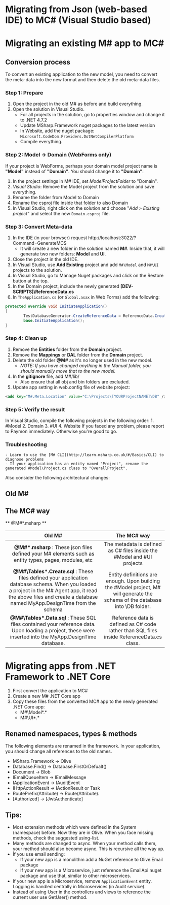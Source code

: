 # Migrating from Json (web-based IDE) to MC# (Visual Studio based)

# Migrating an existing M# app to MC#
## Conversion process
To convert an existing application to the new model, you need to convert the meta-data into the new format and then delete the old meta-data files.

### Step 1: Prepare
1. Open the project in the old M# as before and build everything.
2. Open the solution in Visual Studio.
	- For all projects in the solution, go to properties window and change it to .NET 4.7.2
	- Update MSharp.Framework nuget packages to the latest version
	- In Website, add the nuget package: `Microsoft.CodeDom.Providers.DotNetCompilerPlatform`
	- Compile everything.

### Step 2: Model -> Domain (WebForms only)
If your project is WebForms, perhaps your domain model project name is **"Model"** instead of **"Domain"**. You should change it to **"Domain"**:

1. In the project settings in M# IDE, set _ModelProjectFolder_ to "Domain".
2. _Visual Studio_: Remove the Model project from the solution and save everything.
3. Rename the folder from Model to Domain
4. Rename the csproj file inside that folder to also Domain
5. In Visual Studio, right click on the solution and choose "_Add > Existing project_" and select the new `Domain.csproj` file.

### Step 3: Convert Meta-data

1. In the IDE (in your browser) request http://localhost:3022/?Command=GenerateMCS
	- It will create a new folder in the solution named **M#**. Inside that, it will generate two new folders: **Model** and **UI**.
2. Close the project in the old IDE.
3. In Visual Studio, use **Add Existing** project and add `M#\Model` and `M#\UI` projects to the solution.
4. In Visual Studio, go to Manage Nuget packages and click on the Restore button at the top.
5. In the Domain project, include the newly generated **[DEV-SCRIPTS]\ReferenceData.cs**
6. In `TheApplication.cs` (or `Global.asax` in Web Forms) add the following:

```csharp
protected override void InitiateApplication()
{
        TestDatabaseGenerator.CreateReferenceData = ReferenceData.Create;
        base.InitiateApplication();
}
```

### Step 4: Clean up
1. Remove the **Entities** folder from the **Domain** project.
2. Remove the **Mappings** or **DAL** folder from the **Domain** project.
3. Delete the old folder **@M#** as it's no longer used in the new model.
	- _NOTE: If you have changed anything in the Manual folder, you should manually move that to the new model._
4. In the **gitignore** file, add M#/lib/
	- Also ensure that all obj and bin folders are excluded.
5. Update app setting in web.config file of website project:

```xml
<add key="M#.Meta.Location" value="C:\Projects\[YOURProjectNAME]\DB" />
```

### Step 5: Verify the result
In Visual Studio, compile the following projects in the following order:
	1. #Model
	2. Domain
	3. #UI
	4. Website
If you faced any problem, please report to Paymon immediately. Otherwise you're good to go.

### Troubleshooting
	- Learn to use the [M# CLI](http://learn.msharp.co.uk/#/Basics/CLI) to diagnose problems
	- If your application has an entity named "Project", rename the generated #Model\Project.cs class to "OverallProject".

Also consider the following architectural changes:

## Old M#


## The MC# way
** @M#\*.msharp **

| Old M# | The MC# way |
|:-:|:-:|
| **@M#\*.msharp** : These json files defined your M# elements such as entity types, pages, modules, etc | The metadata is defined as C# files inside the #Model and #UI projects |
| **@M#\Tables\*.Create.sql** : These files defined your application database schema. When you loaded a project in the M# Agent app, it read the above files and create a database named MyApp.DesignTime from the schema | Entity definitions are enough. Upon building the #Model project, M# will generate the schema of the database into \DB folder. |
| **@M#\Tables\*.Data.sql** : These SQL files contained your reference data. Upon loading a project, these were inserted into the MyApp.DesignTime database. | Reference data is defined as C# code rather than SQL files inside ReferenceData.cs class. |


# Migrating apps from .NET Framework to .NET Core

1. First convert the application to MC#
1. Create a new M# .NET Core app
1. Copy these files from the converted MC# app to the newly generated .NET Core app:
   - M#\Model\*.*
   - M#\UI\*.*

## Renamed namespaces, types & methods
The following elements are renamed in the framework. In your application, you should change all references to the old names.
- MSharp.Framework → Olive
- Database.Find() → Database.FirstOrDefualt()
- Document → Blob
- IEmailQueueItem → IEmailMessage 
- IApplicationEvent → IAuditEvent 
- IHttpActionResult → IActionResult or Task<IActionResult>
- RoutePrefix(Attribute) → Route(Attribute).
- [Authorized] → [JwtAuthenticate]

## Tips:
- Most extension methods which were defined in the System (namespace) before. Now they are in Olive. When you face missing methods, check the suggested using-list.
- Many methods are changed to async. When your method calls them, your method should also become async. This is recursive all the way up.
- If you use email sending:
  - If your new app is a monolithm add a NuGet reference to Olive.Email package
  - If your new app is a Microservice, just reference the EmailApi nuget package and use that, similar to other microservices.
- If your new app is a Microservice, remove `ApplicationEvent` entity. Logging is handled centrally in Microservices (in Audit service).
- Instead of using User in the controllers and views to reference the current user use GetUser() method.
